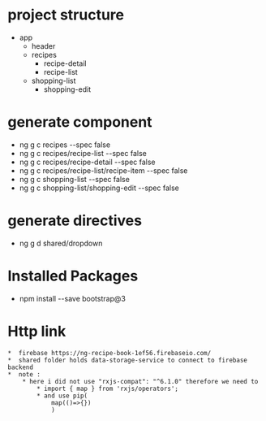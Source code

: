 # project structure
* app
    * header
    * recipes
        * recipe-detail
        * recipe-list
    * shopping-list
        * shopping-edit
# generate component

* ng g c recipes --spec false
* ng g c recipes/recipe-list  --spec false
* ng g c recipes/recipe-detail  --spec false
* ng g c recipes/recipe-list/recipe-item  --spec false
* ng g c shopping-list  --spec false
* ng g c shopping-list/shopping-edit  --spec false

# generate directives

* ng g d shared/dropdown

# Installed Packages

* npm install --save bootstrap@3

#  Http link
    *  firebase https://ng-recipe-book-1ef56.firebaseio.com/
    *  shared folder holds data-storage-service to connect to firebase backend
    *  note :
        * here i did not use "rxjs-compat": "^6.1.0" therefore we need to 
            * import { map } from 'rxjs/operators'; 
            * and use pip( 
                map(()=>{})
                )


